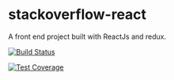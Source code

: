 # stackoverflow-react
A front end project built with ReactJs and redux.


[![Build Status](https://travis-ci.org/ucheg6/stackoverflow-react.svg?branch=develop)](https://travis-ci.org/ucheg6/stackoverflow-react)

[![Test Coverage](https://api.codeclimate.com/v1/badges/4a7f3897f25140561967/test_coverage)](https://codeclimate.com/github/ucheg6/stackoverflow-react/test_coverage)
